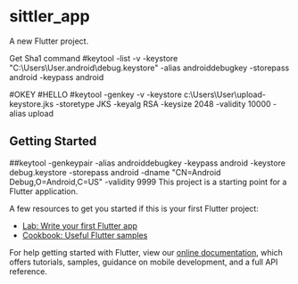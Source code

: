 # sittler_app

A new Flutter project.

Get Sha1 command
#keytool -list -v -keystore "C:\Users\User\.android\debug.keystore" -alias androiddebugkey -storepass android -keypass android


#OKEY
#HELLO
#keytool -genkey -v -keystore c:\Users\User\upload-keystore.jks -storetype JKS -keyalg RSA -keysize 2048 -validity 10000 -alias upload



## Getting Started
##keytool -genkeypair -alias androiddebugkey -keypass android -keystore debug.keystore -storepass android -dname "CN=Android Debug,O=Android,C=US" -validity 9999
This project is a starting point for a Flutter application.

A few resources to get you started if this is your first Flutter project:

- [Lab: Write your first Flutter app](https://flutter.dev/docs/get-started/codelab)
- [Cookbook: Useful Flutter samples](https://flutter.dev/docs/cookbook)

For help getting started with Flutter, view our
[online documentation](https://flutter.dev/docs), which offers tutorials,
samples, guidance on mobile development, and a full API reference.

